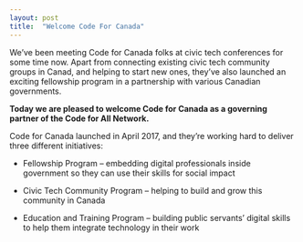 ```yaml
---
layout: post
title:  "Welcome Code For Canada"
---
```

We’ve been meeting Code for Canada folks at civic tech conferences for some time now. Apart from connecting existing civic tech community groups in Canad, and helping to start new ones, they’ve also launched an exciting fellowship program in a partnership with various Canadian governments.
<!--more-->

__Today we are pleased to welcome Code for Canada as a governing partner of the Code for All Network.__

Code for Canada launched in April 2017, and they’re working hard to deliver three different initiatives:

*   Fellowship Program – embedding digital professionals inside government so they can use their skills for social impact

*   Civic Tech Community Program – helping to build and grow this community in Canada

*   Education and Training Program – building public servants’ digital skills to help them integrate technology in their work
